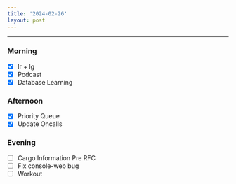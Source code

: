```yaml
---
title: '2024-02-26'
layout: post
---
```


---

### Morning

- [x] lr + lg
- [x] Podcast
- [x] Database Learning

### Afternoon

- [x] Priority Queue
- [x] Update Oncalls

### Evening

- [ ] Cargo Information Pre RFC
- [ ] Fix console-web bug
- [ ] Workout
